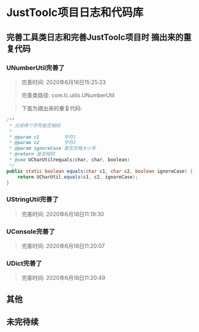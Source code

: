 # JustToolc项目日志和代码库

## 完善工具类日志和完善JustToolc项目时 摘出来的重复代码

### UNumberUtil完善了 
> 完善时间: 2020年6月16日15:25:23

> 完善类路径: com.lc.utils.UNumberUtil

> 下面为摘出来的重复代码: 
```java
/**
 * 比较两个字符是否相同
 *
 * @param c1         字符1
 * @param c2         字符2
 * @param ignoreCase 是否忽略大小写
 * @return 是否相同
 * @see UCharUtil#equals(char, char, boolean)
 */
public static boolean equals(char c1, char c2, boolean ignoreCase) {
    return UCharUtil.equals(c1, c2, ignoreCase);
}
```

### UStringUtil完善了 
> 完善时间: 2020年6月18日11:19:30

### UConsole完善了 
> 完善时间: 2020年6月18日11:20:07

### UDict完善了 
> 完善时间: 2020年6月18日11:20:49

## 其他

## 未完待续
